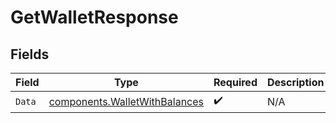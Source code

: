 # GetWalletResponse


## Fields

| Field                                                                          | Type                                                                           | Required                                                                       | Description                                                                    |
| ------------------------------------------------------------------------------ | ------------------------------------------------------------------------------ | ------------------------------------------------------------------------------ | ------------------------------------------------------------------------------ |
| `Data`                                                                         | [components.WalletWithBalances](../../models/components/walletwithbalances.md) | :heavy_check_mark:                                                             | N/A                                                                            |
